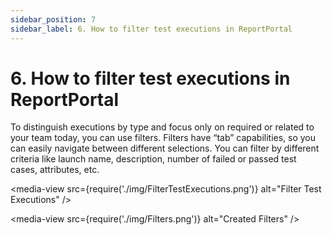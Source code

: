 ```yaml
---
sidebar_position: 7
sidebar_label: 6. How to filter test executions in ReportPortal
---
```


# 6. How to filter test executions in ReportPortal

To distinguish executions by type and focus only on required or related to your team today, you can use filters. Filters have “tab” capabilities, so you can easily navigate between different selections. You can filter by different criteria like launch name, description, number of failed or passed test cases, attributes, etc.

<media-view src={require('./img/FilterTestExecutions.png')} alt="Filter Test Executions" />

<media-view src={require('./img/Filters.png')} alt="Created Filters" />